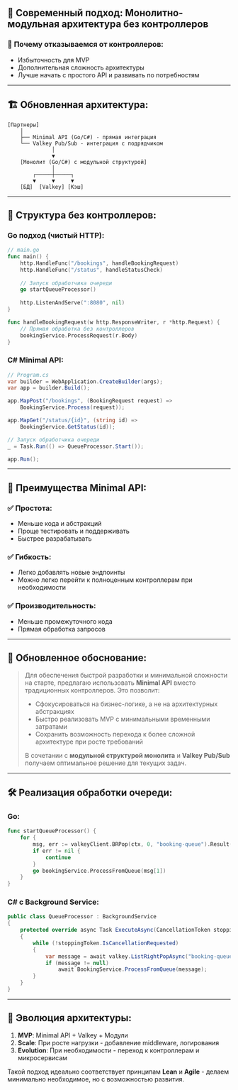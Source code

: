 ## 🔄 **Современный подход: Монолитно-модульная архитектура без контроллеров**

### 🚫 **Почему отказываемся от контроллеров:**
- Избыточность для MVP
- Дополнительная сложность архитектуры
- Лучше начать с простого API и развивать по потребностям

---

## 🏗 **Обновленная архитектура:**

```
[Партнеры] 
    │
    ├── Minimal API (Go/C#) - прямая интеграция
    └── Valkey Pub/Sub - интеграция с подрядчиком
              │
              ▼
    [Монолит (Go/C#) с модульной структурой]
              │
        ┌─────┼─────┐
        ▼     ▼     ▼
    [БД]  [Valkey] [Кэш]
```

---

## 🧩 **Структура без контроллеров:**

### **Go подход (чистый HTTP):**
```go
// main.go
func main() {
    http.HandleFunc("/bookings", handleBookingRequest)
    http.HandleFunc("/status", handleStatusCheck)
    
    // Запуск обработчика очереди
    go startQueueProcessor()
    
    http.ListenAndServe(":8080", nil)
}

func handleBookingRequest(w http.ResponseWriter, r *http.Request) {
    // Прямая обработка без контроллеров
    bookingService.ProcessRequest(r.Body)
}
```

### **C# Minimal API:**
```csharp
// Program.cs
var builder = WebApplication.CreateBuilder(args);
var app = builder.Build();

app.MapPost("/bookings", (BookingRequest request) => 
    BookingService.Process(request));

app.MapGet("/status/{id}", (string id) => 
    BookingService.GetStatus(id));

// Запуск обработчика очереди
_ = Task.Run(() => QueueProcessor.Start());

app.Run();
```

---

## 🎯 **Преимущества Minimal API:**

### ✅ **Простота:**
- Меньше кода и абстракций
- Проще тестировать и поддерживать
- Быстрее разрабатывать

### ✅ **Гибкость:**
- Легко добавлять новые эндпоинты
- Можно легко перейти к полноценным контроллерам при необходимости

### ✅ **Производительность:**
- Меньше промежуточного кода
- Прямая обработка запросов

---

## 📝 **Обновленное обоснование:**

> Для обеспечения быстрой разработки и минимальной сложности на старте, предлагаю использовать **Minimal API** вместо традиционных контроллеров. Это позволит:
> 
> - Сфокусироваться на бизнес-логике, а не на архитектурных абстракциях
> - Быстро реализовать MVP с минимальными временными затратами
> - Сохранить возможность перехода к более сложной архитектуре при росте требований
> 
> В сочетании с **модульной структурой монолита** и **Valkey Pub/Sub** получаем оптимальное решение для текущих задач.

---

## 🛠 **Реализация обработки очереди:**

### **Go:**
```go
func startQueueProcessor() {
    for {
        msg, err := valkeyClient.BRPop(ctx, 0, "booking-queue").Result()
        if err != nil {
            continue
        }
        go bookingService.ProcessFromQueue(msg[1])
    }
}
```

### **C# с Background Service:**
```csharp
public class QueueProcessor : BackgroundService
{
    protected override async Task ExecuteAsync(CancellationToken stoppingToken)
    {
        while (!stoppingToken.IsCancellationRequested)
        {
            var message = await valkey.ListRightPopAsync("booking-queue");
            if (message != null)
                await BookingService.ProcessFromQueue(message);
        }
    }
}
```

---

## 🔄 **Эволюция архитектуры:**

1. **MVP**: Minimal API + Valkey + Модули
2. **Scale**: При росте нагрузки - добавление middleware, логирования
3. **Evolution**: При необходимости - переход к контроллерам и микросервисам

Такой подход идеально соответствует принципам **Lean** и **Agile** - делаем минимально необходимое, но с возможностью развития.